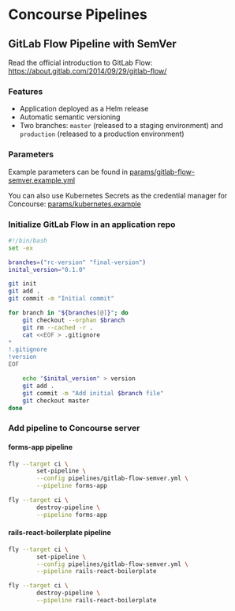 # Concourse Pipelines

## GitLab Flow Pipeline with SemVer

Read the official introduction to GitLab Flow: <https://about.gitlab.com/2014/09/29/gitlab-flow/>

### Features

- Application deployed as a Helm release
- Automatic semantic versioning
- Two branches: `master` (released to a staging environment) and `production` (released to a production environment)

### Parameters

Example parameters can be found in [params/gitlab-flow-semver.example.yml](/params/gitlab-flow-semver.example.yml)

You can also use Kubernetes Secrets as the credential manager for Concourse: [params/kubernetes.example](/params/kubernetes.example)

### Initialize GitLab Flow in an application repo

```bash
#!/bin/bash
set -ex

branches=("rc-version" "final-version")
inital_version="0.1.0"

git init
git add .
git commit -m "Initial commit"

for branch in "${branches[@]}"; do
    git checkout --orphan $branch
    git rm --cached -r .
    cat <<EOF > .gitignore
*
!.gitignore
!version
EOF

    echo "$inital_version" > version
    git add .
    git commit -m "Add initial $branch file"
    git checkout master
done
```

### Add pipeline to Concourse server

#### forms-app pipeline

```sh
fly --target ci \
        set-pipeline \
        --config pipelines/gitlab-flow-semver.yml \
        --pipeline forms-app
```

```sh
fly --target ci \
        destroy-pipeline \
        --pipeline forms-app
```

#### rails-react-boilerplate pipeline

```sh
fly --target ci \
        set-pipeline \
        --config pipelines/gitlab-flow-semver.yml \
        --pipeline rails-react-boilerplate
```

```sh
fly --target ci \
        destroy-pipeline \
        --pipeline rails-react-boilerplate
```
